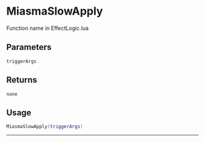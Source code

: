 # MiasmaSlowApply
Function name in EffectLogic.lua
## Parameters
`triggerArgs`
## Returns
`none`
## Usage
```lua
MiasmaSlowApply(triggerArgs)
```
---
